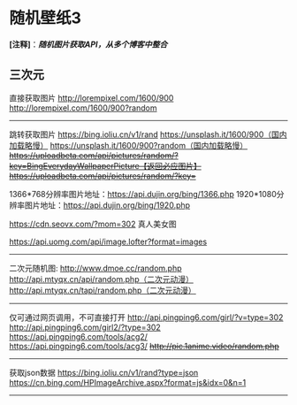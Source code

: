 随机壁纸3
==

**[注释]**：***随机图片获取API，从多个博客中整合***

三次元
--

直接获取图片
http://lorempixel.com/1600/900
http://lorempixel.com/1600/900?random



---

跳转获取图片
https://bing.ioliu.cn/v1/rand
https://unsplash.it/1600/900（国内加载略慢）
https://unsplash.it/1600/900?random（国内加载略慢）
~~https://uploadbeta.com/api/pictures/random/?key=BingEverydayWallpaperPicture【返回必应图片】~~
~~https://uploadbeta.com/api/pictures/random/?key= <!--推女郎-->~~

1366\*768分辨率图片地址：https://api.dujin.org/bing/1366.php
1920\*1080分辨率图片地址：https://api.dujin.org/bing/1920.php

https://cdn.seovx.com/?mom=302	真人美女图

https://api.uomg.com/api/image.lofter?format=images

---

二次元随机图:
http://www.dmoe.cc/random.php
http://api.mtyqx.cn/api/random.php（二次元动漫）
http://api.mtyqx.cn/tapi/random.php（二次元动漫）



---

仅可通过网页调用，不可直接打开
http://api.pingping6.com/girl/?v=type=302
http://api.pingping6.com/girl2/?type=302
https://api.pingping6.com/tools/acg2/
https://api.pingping6.com/tools/acg3/
~~http://pic.1anime.video/random.php~~



---

获取json数据
https://bing.ioliu.cn/v1/rand?type=json
https://cn.bing.com/HPImageArchive.aspx?format=js&idx=0&n=1



---





